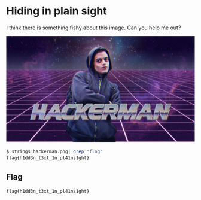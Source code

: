 # Hiding in plain sight

I think there is something fishy about this image. Can you help me out?

![hackerman](./files/hackerman.png)

```bash
$ strings hackerman.png| grep "flag" 
flag{h1dd3n_t3xt_1n_pl41ns1ght}
```

## Flag

```
flag{h1dd3n_t3xt_1n_pl41ns1ght}
```

